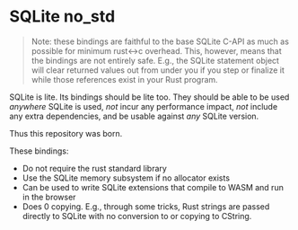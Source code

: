 # SQLite no_std

> Note: these bindings are faithful to the base SQLite C-API as much as possible for minimum rust<->c overhead. This, however, means that the bindings are not entirely safe. E.g., the SQLite statement object will clear returned values out from under you if you step or finalize it while those references exist in your Rust program.

SQLite is lite. Its bindings should be lite too. They should be able to be used _anywhere_ SQLite is used, _not_ incur any performance impact, _not_ include any extra dependencies, and be usable against _any_ SQLite version.

Thus this repository was born.

These bindings:

- Do not require the rust standard library
- Use the SQLite memory subsystem if no allocator exists
- Can be used to write SQLite extensions that compile to WASM and run in the browser
- Does 0 copying. E.g., through some tricks, Rust strings are passed directly to SQLite with no conversion to or copying to CString.

